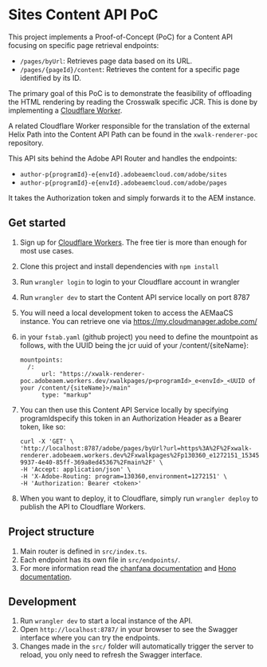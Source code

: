 # Sites Content API PoC

This project implements a Proof-of-Concept (PoC) for a Content API focusing on specific page retrieval endpoints:

*   `/pages/byUrl`: Retrieves page data based on its URL.
*   `/pages/{pageId}/content`: Retrieves the content for a specific page identified by its ID.

The primary goal of this PoC is to demonstrate the feasibility of offloading the HTML rendering by reading the Crosswalk specific JCR. This is done by implementing a [Cloudflare Worker](https://workers.cloudflare.com/).

A related Cloudflare Worker responsible for the translation of the external Helix Path into the Content API Path can be found in the `xwalk-renderer-poc` repository.

This API sits behind the Adobe API Router and handles the endpoints:
* `author-p{programId}-e{envId}.adobeaemcloud.com/adobe/sites`
* `author-p{programId}-e{envId}.adobeaemcloud.com/adobe/pages`

It takes the Authorization token and simply forwards it to the AEM instance. 

## Get started

1. Sign up for [Cloudflare Workers](https://workers.dev). The free tier is more than enough for most use cases.
2. Clone this project and install dependencies with `npm install`
3. Run `wrangler login` to login to your Cloudflare account in wrangler
4. Run `wrangler dev` to start the Content API service locally on port 8787
5. You will need a local development token to access the AEMaaCS instance. You can retrieve one via https://my.cloudmanager.adobe.com/
6. in your `fstab.yaml` (github project) you need to define the mountpoint as follows, with the UUID being the jcr uuid of your /content/{siteName}:
   
   ```
   mountpoints:
     /:
         url: "https://xwalk-renderer-poc.adobeaem.workers.dev/xwalkpages/p<programId>_e<envId>_<UUID of your /content/{siteName}>/main"
         type: "markup"   
   ```
6. You can then use this Content API Service locally by specifying programIdspecify this token in an Authorization Header as a Bearer token, like so:

    ```
    curl -X 'GET' \
    'http://localhost:8787/adobe/pages/byUrl?url=https%3A%2F%2Fxwalk-renderer.adobeaem.workers.dev%2Fxwalkpages%2Fp130360_e1272151_1534567d-9937-4e40-85ff-369a8ed45367%2Fmain%2F' \
    -H 'Accept: application/json' \
    -H 'X-Adobe-Routing: program=130360,environment=1272151' \
    -H 'Authorization: Bearer <token>'
    ```

5. When you want to deploy, it to Cloudflare, simply run `wrangler deploy` to publish the API to Cloudflare Workers.

## Project structure

1. Main router is defined in `src/index.ts`.
2. Each endpoint has its own file in `src/endpoints/`.
3. For more information read the [chanfana documentation](https://chanfana.pages.dev/) and [Hono documentation](https://hono.dev/docs).

## Development

1. Run `wrangler dev` to start a local instance of the API.
2. Open `http://localhost:8787/` in your browser to see the Swagger interface where you can try the endpoints.
3. Changes made in the `src/` folder will automatically trigger the server to reload, you only need to refresh the Swagger interface.

